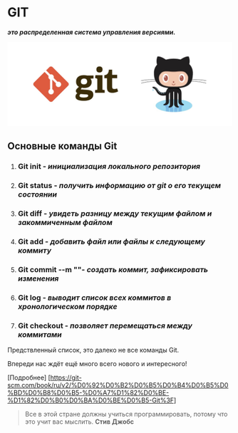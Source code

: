 # GIT 
_**это распределенная система управления версиями.**_

![Добро пожаловать в Git!](картинка.jpg)


## Основные команды Git
1. ### Git init - _инициализация локального репозитория_

2. ### Git status - _получить информацию от git о его текущем состоянии_

3. ### Git diff - _увидеть разницу между текущим файлом и закоммиченным файлом_

4. ### Git add - _добавить файл или файлы к следующему коммиту_

5. ### Git commit --m ""- _создать коммит, зафиксировать изменения_

6. ### Git log - _выводит список всех коммитов в хронологическом порядке_

7. ### Git checkout - _позволяет перемещаться между коммитами_

Предствленный список, это далеко не все команды Git.

Впереди нас ждёт ещё много всего нового и интересного!

[Подробнее] [https://git-scm.com/book/ru/v2/%D0%92%D0%B2%D0%B5%D0%B4%D0%B5%D0%BD%D0%B8%D0%B5-%D0%A7%D1%82%D0%BE-%D1%82%D0%B0%D0%BA%D0%BE%D0%B5-Git%3F]

> Все в этой стране должны учиться программировать, потому что это учит вас мыслить. __Стив Джобс__

